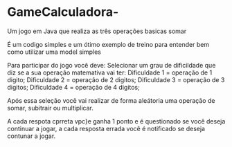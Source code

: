 # GameCalculadora-
Um jogo em Java que realiza as três operações basicas somar 


É um codigo simples e um ótimo exemplo de treino para entender bem como utilizar uma model simples

Para participar do jogo você deve:
  Selecionar um grau de dificildade que diz se a sua operação matemativa vai ter:
    Dificuldade 1 =  operação de 1 digito;
    Dificuldade 2 =  operação de 2 digitos;
    Dificuldade 3 =  operação de 3 digitos;
    Dificuldade 4 =  operação de 4 digitos;
    
 Após essa seleção você vai realizar de forma aleátoria uma operação de somar, subitrair ou multiplicar.
 
 A cada respota cprreta vpc}e ganha 1 ponto e é questionado se você deseja continuar a jogar, a cada resposta errada você é notificado se deseja contunar a jogar.
